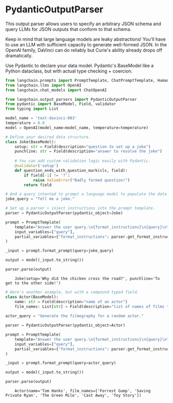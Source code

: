 # PydanticOutputParser
This output parser allows users to specify an arbitrary JSON schema and query LLMs for JSON outputs that conform to that schema.

Keep in mind that large language models are leaky abstractions! You'll have to use an LLM with sufficient capacity to generate well-formed JSON. In the OpenAI family, DaVinci can do reliably but Curie's ability already drops off dramatically. 

Use Pydantic to declare your data model. Pydantic's BaseModel like a Python dataclass, but with actual type checking + coercion.

<!-- WARNING: THIS FILE WAS AUTOGENERATED! DO NOT EDIT! Instead, edit the notebook w/the location & name as this file. -->


```python
from langchain.prompts import PromptTemplate, ChatPromptTemplate, HumanMessagePromptTemplate
from langchain.llms import OpenAI
from langchain.chat_models import ChatOpenAI
```


```python
from langchain.output_parsers import PydanticOutputParser
from pydantic import BaseModel, Field, validator
from typing import List
```


```python
model_name = 'text-davinci-003'
temperature = 0.0
model = OpenAI(model_name=model_name, temperature=temperature)
```


```python
# Define your desired data structure.
class Joke(BaseModel):
    setup: str = Field(description="question to set up a joke")
    punchline: str = Field(description="answer to resolve the joke")
    
    # You can add custom validation logic easily with Pydantic.
    @validator('setup')
    def question_ends_with_question_mark(cls, field):
        if field[-1] != '?':
            raise ValueError("Badly formed question!")
        return field

# And a query intented to prompt a language model to populate the data structure.
joke_query = "Tell me a joke."

# Set up a parser + inject instructions into the prompt template.
parser = PydanticOutputParser(pydantic_object=Joke)

prompt = PromptTemplate(
    template="Answer the user query.\n{format_instructions}\n{query}\n",
    input_variables=["query"],
    partial_variables={"format_instructions": parser.get_format_instructions()}
)

_input = prompt.format_prompt(query=joke_query)

output = model(_input.to_string())

parser.parse(output)
```

<CodeOutputBlock lang="python">

```
    Joke(setup='Why did the chicken cross the road?', punchline='To get to the other side!')
```

</CodeOutputBlock>


```python
# Here's another example, but with a compound typed field.
class Actor(BaseModel):
    name: str = Field(description="name of an actor")
    film_names: List[str] = Field(description="list of names of films they starred in")
        
actor_query = "Generate the filmography for a random actor."

parser = PydanticOutputParser(pydantic_object=Actor)

prompt = PromptTemplate(
    template="Answer the user query.\n{format_instructions}\n{query}\n",
    input_variables=["query"],
    partial_variables={"format_instructions": parser.get_format_instructions()}
)

_input = prompt.format_prompt(query=actor_query)

output = model(_input.to_string())

parser.parse(output)
```

<CodeOutputBlock lang="python">

```
    Actor(name='Tom Hanks', film_names=['Forrest Gump', 'Saving Private Ryan', 'The Green Mile', 'Cast Away', 'Toy Story'])
```

</CodeOutputBlock>
